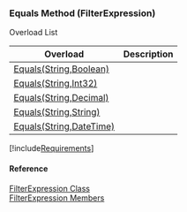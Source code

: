 ﻿### Equals Method (FilterExpression)

Overload List

| Overload | Description |
| --- | --- |
| [Equals(String,Boolean)](fcSDK~FChoice.Foundation.Filters.FilterExpression~Equals(String,Boolean).md) |   |
| [Equals(String,Int32)](fcSDK~FChoice.Foundation.Filters.FilterExpression~Equals(String,Int32).md) |   |
| [Equals(String,Decimal)](fcSDK~FChoice.Foundation.Filters.FilterExpression~Equals(String,Decimal).md) |   |
| [Equals(String,String)](fcSDK~FChoice.Foundation.Filters.FilterExpression~Equals(String,String).md) |   |
| [Equals(String,DateTime)](fcSDK~FChoice.Foundation.Filters.FilterExpression~Equals(String,DateTime).md) |   |

[!include[Requirements](../partials/requirements.md)]



#### Reference

[FilterExpression Class](fcSDK~FChoice.Foundation.Filters.FilterExpression.md)  
[FilterExpression Members](fcSDK~FChoice.Foundation.Filters.FilterExpression_members.md)